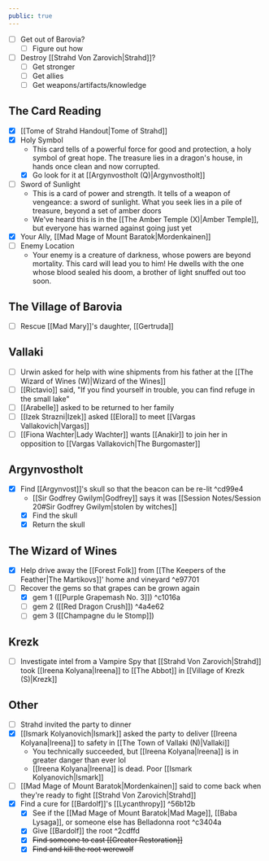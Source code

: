 ```yaml
---
public: true
---
```


- [ ] Get out of Barovia?
	- [ ] Figure out how
- [ ] Destroy [[Strahd Von Zarovich|Strahd]]?
	- [ ] Get stronger
	- [ ] Get allies
	- [ ] Get weapons/artifacts/knowledge

## The Card Reading
- [x] [[Tome of Strahd Handout|Tome of Strahd]]
- [x] Holy Symbol
	- This card tells of a powerful force for good and protection, a holy symbol of great hope. The treasure lies in a dragon's house, in hands once clean and now corrupted.
	- [x] Go look for it at [[Argynvostholt (Q)|Argynvostholt]]
- [ ] Sword of Sunlight
	- This is a card of power and strength. It tells of a weapon of vengeance: a sword of sunlight. What you seek lies in a pile of treasure, beyond a set of amber doors
	- We've heard this is in the [[The Amber Temple (X)|Amber Temple]], but everyone has warned against going just yet
- [x] Your Ally, [[Mad Mage of Mount Baratok|Mordenkainen]]
- [ ] Enemy Location
	- Your enemy is a creature of darkness, whose powers are beyond mortality. This card will lead you to him! He dwells with the one whose blood sealed his doom, a brother of light snuffed out too soon.

## The Village of Barovia
- [ ] Rescue [[Mad Mary]]'s daughter, [[Gertruda]]

## Vallaki
- [ ] Urwin asked for help with wine shipments from his father at the [[The Wizard of Wines (W)|Wizard of the Wines]]
- [ ] [[Rictavio]] said, "If you find yourself in trouble, you can find refuge in the small lake"
- [ ] [[Arabelle]] asked to be returned to her family
- [ ] [[Izek Strazni|Izek]] asked [[Elora]] to meet [[Vargas Vallakovich|Vargas]]
- [ ] [[Fiona Wachter|Lady Wachter]] wants [[Anakir]] to join her in opposition to [[Vargas Vallakovich|The Burgomaster]]

## Argynvostholt
- [x] Find [[Argynvost]]'s skull so that the beacon can be re-lit ^cd99e4
	- [[Sir Godfrey Gwilym|Godfrey]] says it was [[Session Notes/Session 20#Sir Godfrey Gwilym|stolen by witches]]
	- [x] Find the skull
	- [x] Return the skull

## The Wizard of Wines
- [x] Help drive away the [[Forest Folk]] from [[The Keepers of the Feather|The Martikovs]]' home and vineyard ^e97701
- [ ] Recover the gems so that grapes can be grown again
	- [x] gem 1 ([[Purple Grapemash No. 3]]) ^c1016a
	- [ ] gem 2 ([[Red Dragon Crush]]) ^4a4e62
	- [ ] gem 3 ([[Champagne du le Stomp]])

## Krezk
- [ ] Investigate intel from a Vampire Spy that [[Strahd Von Zarovich|Strahd]] took [[Ireena Kolyana|Ireena]] to [[The Abbot]] in [[Village of Krezk (S)|Krezk]]

## Other
- [ ] Strahd invited the party to dinner
- [x] [[Ismark Kolyanovich|Ismark]] asked the party to deliver [[Ireena Kolyana|Ireena]] to safety in [[The Town of Vallaki (N)|Vallaki]]
	- You technically succeeded, but [[Ireena Kolyana|Ireena]] is in greater danger than ever lol
	- [[Ireena Kolyana|Ireena]] is dead. Poor [[Ismark Kolyanovich|Ismark]]
- [ ] [[Mad Mage of Mount Baratok|Mordenkainen]] said to come back when they're ready to fight [[Strahd Von Zarovich|Strahd]]
- [x] Find a cure for [[Bardolf]]'s [[Lycanthropy]] ^56b12b
	- [x] See if the [[Mad Mage of Mount Baratok|Mad Mage]], [[Baba Lysaga]], or someone else has Belladonna root ^c3404a
	- [x] Give [[Bardolf]] the root ^2cdffd
	- [x] ~~Find someone to cast [[Greater Restoration]]~~
	- [x] ~~Find and kill the root werewolf~~
